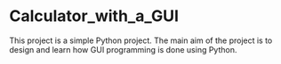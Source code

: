 # Calculator_with_a_GUI
This project is a simple Python project. The main aim of the project is to design and learn how GUI programming is done using Python.
